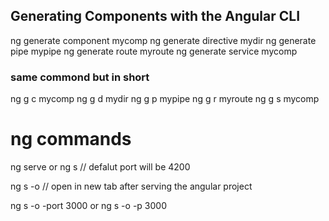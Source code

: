 ## Generating Components with the Angular CLI

  ng generate component mycomp
  ng generate directive mydir
  ng generate pipe mypipe
  ng generate route myroute
  ng generate service mycomp

### same commond but in short 

  ng g c mycomp
  ng g d mydir
  ng g p mypipe
  ng g r myroute
  ng g s mycomp

# ng commands
  ng serve or ng s  // defalut port will be 4200
  
  ng s -o // open in new tab after serving the angular project
  
  ng s -o -port 3000 or ng s -o -p 3000
  
